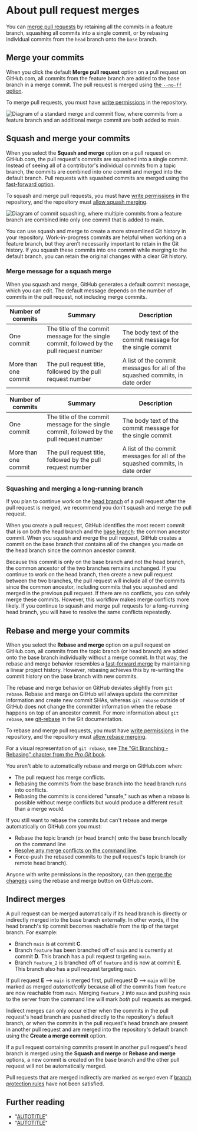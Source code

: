 # About pull request merges

You can [merge pull requests](/pull-requests/collaborating-with-pull-requests/incorporating-changes-from-a-pull-request/merging-a-pull-request) by retaining all the commits in a feature branch, squashing all commits into a single commit, or by rebasing individual commits from the `head` branch onto the `base` branch.

## Merge your commits

When you click the default **Merge pull request** option on a pull request on GitHub.com, all commits from the feature branch are added to the base branch in a merge commit. The pull request is merged using [the `--no-ff` option](https://git-scm.com/docs/git-merge#_fast_forward_merge).

To merge pull requests, you must have [write permissions](/organizations/managing-user-access-to-your-organizations-repositories/managing-repository-roles/repository-roles-for-an-organization) in the repository.

![Diagram of a standard merge and commit flow, where commits from a feature branch and an additional merge commit are both added to `main`.](/assets/images/help/pull_requests/standard-merge-commit-diagram.png)

## Squash and merge your commits

When you select the **Squash and merge** option on a pull request on GitHub.com, the pull request's commits are squashed into a single commit. Instead of seeing all of a contributor's individual commits from a topic branch, the commits are combined into one commit and merged into the default branch. Pull requests with squashed commits are merged using the [fast-forward option](https://git-scm.com/docs/git-merge#_fast_forward_merge).

To squash and merge pull requests, you must have [write permissions](/organizations/managing-user-access-to-your-organizations-repositories/managing-repository-roles/repository-roles-for-an-organization) in the repository, and the repository must [allow squash merging](/repositories/configuring-branches-and-merges-in-your-repository/configuring-pull-request-merges/configuring-commit-squashing-for-pull-requests).

![Diagram of commit squashing, where multiple commits from a feature branch are combined into only one commit that is added to `main`.](/assets/images/help/pull_requests/commit-squashing-diagram.png)

You can use squash and merge to create a more streamlined Git history in your repository. Work-in-progress commits are helpful when working on a feature branch, but they aren’t necessarily important to retain in the Git history. If you squash these commits into one commit while merging to the default branch, you can retain the original changes with a clear Git history.

### Merge message for a squash merge

When you squash and merge, GitHub generates a default commit message, which you can edit. The default message depends on the number of commits in the pull request, not including merge commits.

Number of commits | Summary | Description |
----------------- | ------- | ----------- |
One commit | The title of the commit message for the single commit, followed by the pull request number | The body text of the commit message for the single commit
More than one commit | The pull request title, followed by the pull request number | A list of the commit messages for all of the squashed commits, in date order

Number of commits | Summary | Description |
----------------- | ------- | ----------- |
One commit | The title of the commit message for the single commit, followed by the pull request number | The body text of the commit message for the single commit
More than one commit | The pull request title, followed by the pull request number | A list of the commit messages for all of the squashed commits, in date order

### Squashing and merging a long-running branch

If you plan to continue work on the [head branch](/get-started/quickstart/github-glossary#head-branch) of a pull request after the pull request is merged, we recommend you don't squash and merge the pull request.

When you create a pull request, GitHub identifies the most recent commit that is on both the head branch and the [base branch](/get-started/quickstart/github-glossary#base-branch): the common ancestor commit. When you squash and merge the pull request, GitHub creates a commit on the base branch that contains all of the changes you made on the head branch since the common ancestor commit.

Because this commit is only on the base branch and not the head branch, the common ancestor of the two branches remains unchanged. If you continue to work on the head branch, then create a new pull request between the two branches, the pull request will include all of the commits since the common ancestor, including commits that you squashed and merged in the previous pull request. If there are no conflicts, you can safely merge these commits. However, this workflow makes merge conflicts more likely. If you continue to squash and merge pull requests for a long-running head branch, you will have to resolve the same conflicts repeatedly.

## Rebase and merge your commits

When you select the **Rebase and merge** option on a pull request on GitHub.com, all commits from the topic branch (or head branch) are added onto the base branch individually without a merge commit. In that way, the rebase and merge behavior resembles a [fast-forward merge](https://git-scm.com/docs/git-merge#_fast_forward_merge) by maintaining a linear project history. However, rebasing achieves this by re-writing the commit history on the base branch with new commits.

The rebase and merge behavior on GitHub deviates slightly from `git rebase`. Rebase and merge on GitHub will always update the committer information and create new commit SHAs, whereas `git rebase` outside of GitHub does not change the committer information when the rebase happens on top of an ancestor commit. For more information about `git rebase`, see [git-rebase](https://git-scm.com/docs/git-rebase) in the Git documentation.

To rebase and merge pull requests, you must have [write permissions](/organizations/managing-user-access-to-your-organizations-repositories/managing-repository-roles/repository-roles-for-an-organization) in the repository, and the repository must [allow rebase merging](/repositories/configuring-branches-and-merges-in-your-repository/configuring-pull-request-merges/configuring-commit-rebasing-for-pull-requests).

For a visual representation of `git rebase`, see [The "Git Branching - Rebasing" chapter from the _Pro Git_ book](https://git-scm.com/book/en/Git-Branching-Rebasing).

You aren't able to automatically rebase and merge on GitHub.com when:
- The pull request has merge conflicts.
- Rebasing the commits from the base branch into the head branch runs into conflicts.
- Rebasing the commits is considered "unsafe," such as when a rebase is possible without merge conflicts but would produce a different result than a merge would.

If you still want to rebase the commits but can't rebase and merge automatically on GitHub.com you must:
- Rebase the topic branch (or head branch) onto the base branch locally on the command line
- [Resolve any merge conflicts on the command line](/pull-requests/collaborating-with-pull-requests/addressing-merge-conflicts/resolving-a-merge-conflict-using-the-command-line).
- Force-push the rebased commits to the pull request's topic branch (or remote head branch).

Anyone with write permissions in the repository, can then [merge the changes](/pull-requests/collaborating-with-pull-requests/incorporating-changes-from-a-pull-request/merging-a-pull-request) using the rebase and merge button on GitHub.com.

## Indirect merges

A pull request can be merged automatically if its head branch is directly or indirectly merged into the base branch externally. In other words, if the head branch's tip commit becomes reachable from the tip of the target branch. For example:

- Branch `main` is at commit **C**.
- Branch `feature` has been branched off of `main` and is currently at commit **D**. This branch has a pull request targeting `main`.
- Branch `feature_2` is branched off of `feature` and is now at commit **E**. This branch also has a pull request targeting `main`.

If pull request **E** --> `main` is merged first, pull request **D** --> `main` will be marked as merged _automatically_ because all of the commits from `feature` are now reachable from `main`. Merging `feature_2` into `main` and pushing `main` to the server from the command line will mark _both_ pull requests as merged.

Indirect merges can only occur either when the commits in the pull request's head branch are pushed directly to the repository's default branch, or when the commits in the pull request's head branch are present in another pull request and are merged into the repository's default branch using the **Create a merge commit** option.

If a pull request containing commits present in another pull request's head branch is merged using the **Squash and merge** or **Rebase and merge** options, a new commit is created on the base branch and the other pull request will not be automatically merged.

Pull requests that are merged indirectly are marked as `merged` even if [branch protection rules](/repositories/configuring-branches-and-merges-in-your-repository/managing-protected-branches/about-protected-branches#about-branch-protection-rules) have not been satisfied.

## Further reading

- "[AUTOTITLE](/pull-requests/collaborating-with-pull-requests/proposing-changes-to-your-work-with-pull-requests/about-pull-requests)"
- "[AUTOTITLE](/pull-requests/collaborating-with-pull-requests/addressing-merge-conflicts)"
